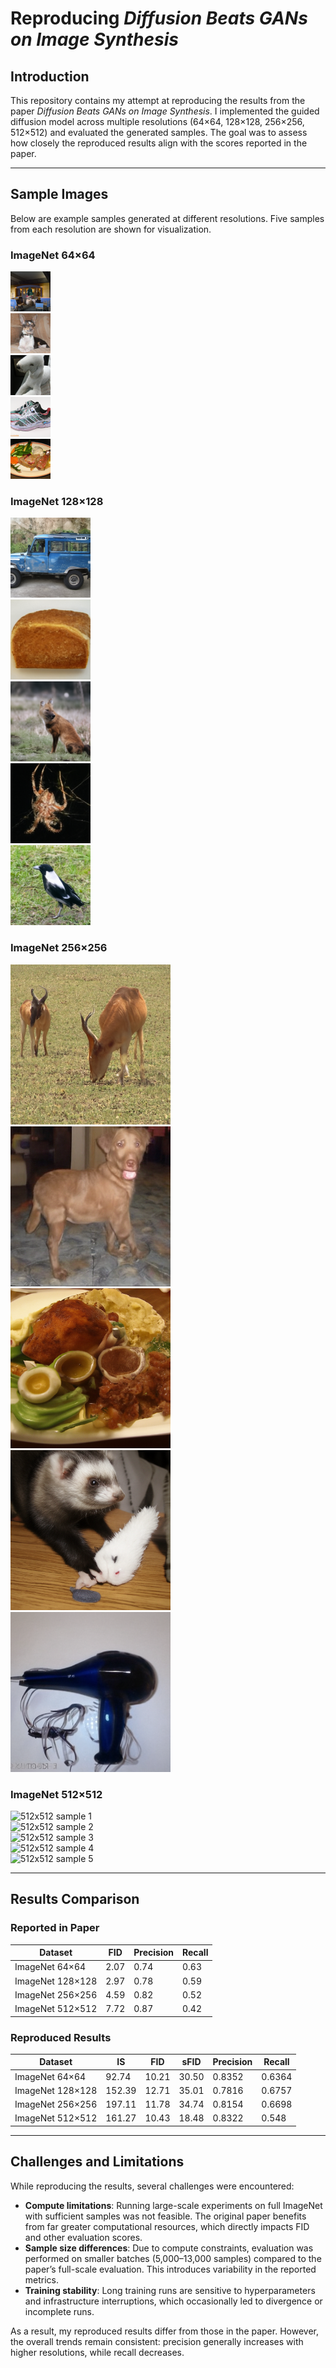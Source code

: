 # Reproducing *Diffusion Beats GANs on Image Synthesis*  

## Introduction  
This repository contains my attempt at reproducing the results from the paper *Diffusion Beats GANs on Image Synthesis*. I implemented the guided diffusion model across multiple resolutions (64×64, 128×128, 256×256, 512×512) and evaluated the generated samples. The goal was to assess how closely the reproduced results align with the scores reported in the paper.  

---

## Sample Images  

Below are example samples generated at different resolutions. Five samples from each resolution are shown for visualization.  

### ImageNet 64×64  
![64x64 sample 1](samples/64x64_guided/sample_0001_64x64_guided.png)  
![64x64 sample 2](samples/64x64_guided/sample_0002_64x64_guided.png)  
![64x64 sample 3](samples/64x64_guided/sample_0006_64x64_guided.png)  
![64x64 sample 4](samples/64x64_guided/sample_0018_64x64_guided.png)  
![64x64 sample 5](samples/64x64_guided/sample_0021_64x64_guided.png)  

### ImageNet 128×128  
![128x128 sample 1](samples/128x128_guided/sample_0003_128x128_guided.png)  
![128x128 sample 2](samples/128x128_guided/sample_0019_128x128_guided.png)  
![128x128 sample 3](samples/128x128_guided/sample_0026_128x128_guided.png)  
![128x128 sample 4](samples/128x128_guided/sample_0012_128x128_guided.png)  
![128x128 sample 5](samples/128x128_guided/sample_0021_128x128_guided.png)  

### ImageNet 256×256  
![256x256 sample 1](samples/256x256_guided/sample_0002_256x256_guided.png)  
![256x256 sample 2](samples/256x256_guided/sample_0010_256x256_guided.png)  
![256x256 sample 3](samples/256x256_guided/sample_0009_256x256_guided.png)  
![256x256 sample 4](samples/256x256_guided/sample_0007_256x256_guided.png)  
![256x256 sample 5](samples/256x256_guided/sample_0014_256x256_guided.png)  

### ImageNet 512×512  
![512x512 sample 1](samples/512x512_guided/sample_0002_512x512_guided.png)  
![512x512 sample 2](samples/512x512_guided/sample_0008_512x512_guided.png)  
![512x512 sample 3](samples/512x512_guided/sample_0015_512x512_guided.png)  
![512x512 sample 4](samples/512x512_guided/sample_0006_512x512_guided.png)  
![512x512 sample 5](samples/512x512_guided/sample_0016_512x512_guided.png)  

---

## Results Comparison  

### Reported in Paper  
| Dataset          | FID  | Precision | Recall |
|------------------|------|-----------|--------|
| ImageNet 64×64   | 2.07 | 0.74      | 0.63   |
| ImageNet 128×128 | 2.97 | 0.78      | 0.59   |
| ImageNet 256×256 | 4.59 | 0.82      | 0.52   |
| ImageNet 512×512 | 7.72 | 0.87      | 0.42   |

### Reproduced Results  
| Dataset            | IS        | FID   | sFID  | Precision | Recall |
|--------------------|-----------|-------|-------|-----------|--------|
| ImageNet 64×64     | 92.74     | 10.21 | 30.50 | 0.8352    | 0.6364 |
| ImageNet 128×128   | 152.39    | 12.71 | 35.01 | 0.7816    | 0.6757 |
| ImageNet 256×256   | 197.11    | 11.78 | 34.74 | 0.8154    | 0.6698 |
| ImageNet 512×512   | 161.27    | 10.43 | 18.48 | 0.8322    | 0.548  |

---

## Challenges and Limitations  

While reproducing the results, several challenges were encountered:  

- **Compute limitations**: Running large-scale experiments on full ImageNet with sufficient samples was not feasible. The original paper benefits from far greater computational resources, which directly impacts FID and other evaluation scores.  
- **Sample size differences**: Due to compute constraints, evaluation was performed on smaller batches (5,000–13,000 samples) compared to the paper’s full-scale evaluation. This introduces variability in the reported metrics.  
- **Training stability**: Long training runs are sensitive to hyperparameters and infrastructure interruptions, which occasionally led to divergence or incomplete runs.  

As a result, my reproduced results differ from those in the paper. However, the overall trends remain consistent: precision generally increases with higher resolutions, while recall decreases.  
